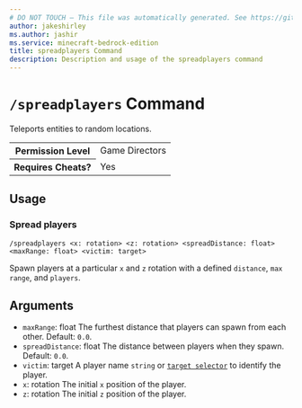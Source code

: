 ```yaml
---
# DO NOT TOUCH — This file was automatically generated. See https://github.com/mojang/minecraftapidocsgenerator to modify descriptions, examples, etc.
author: jakeshirley
ms.author: jashir
ms.service: minecraft-bedrock-edition
title: spreadplayers Command
description: Description and usage of the spreadplayers command
---
```

# `/spreadplayers` Command
Teleports entities to random locations.

<table>
  <tr>
    <th>Permission Level</th>
    <td>Game Directors</td>
  </tr>
  <tr>
    <th>Requires Cheats?</th>
    <td>Yes</td>
  </tr>
</table>

## Usage
### Spread players
`/spreadplayers <x: rotation> <z: rotation> <spreadDistance: float> <maxRange: float> <victim: target>`

Spawn players at a particular `x` and `z` rotation with a defined `distance`, `max range`, and `players`.

## Arguments
- `maxRange`: float
The furthest distance that players can spawn from each other.
Default: `0.0`.
- `spreadDistance`: float
The distance between players when they spawn.
Default: `0.0`.
- `victim`: target
A player name `string` or [`target selector`](https://learn.microsoft.com/minecraft/creator/documents/commandsintroduction#target-selectors) to identify the player.
- `x`: rotation
The initial `x` position of the player.
- `z`: rotation
The initial `z` position of the player.
